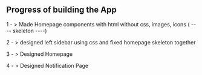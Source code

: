 

## Progress of building the App

1 - > Made Homepage components with html without css, images, icons ( ---- skeleton ----)

2 - > designed left sidebar using css and fixed homepage skeleton together

3 - > Designed Homepage

4 - > Designed Notification Page
